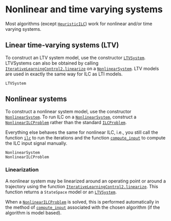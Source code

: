 # Nonlinear and time varying systems

Most algorithms (except [`HeuristicILC`](@ref)) work for nonlinear and/or time varying systems.

## Linear time-varying systems (LTV)
To construct an LTV system model, use the constructor [`LTVSystem`](@ref). LTVSystems can also be obtained by calling [`IterativeLearningControl2.linearize`](@ref) on a [`NonlinearSystem`](@ref). LTV models are used in exactly the same way for ILC as LTI models.

```@docs
LTVSystem
```

## Nonlinear systems
To construct a nonlinear system model, use the constructor [`NonlinearSystem`](@ref). To run ILC on a [`NonlinearSystem`](@ref), construct a [`NonlinearILCProblem`](@ref) rather than the standard [`ILCProblem`](@ref).

Everything else behaves the same for nonlinear ILC, i.e., you still call the function [`ilc`](@ref) to run the iterations and the function [`compute_input`](@ref) to compute the ILC input signal manually.

```@docs
NonlinearSystem
NonlinearILCProblem
```

### Linearization
A nonlinear system may be linearized around an operating point or around a trajectory using the function [`IterativeLearningControl2.linearize`](@ref). This function returns a `StateSpace` model or an [`LTVSystem`](@ref).

When a [`NonlinearILCProblem`](@ref) is solved, this is performed automatically in the method of [`compute_input`](@ref) associated with the chosen algorithm (if the algorithm is model based).